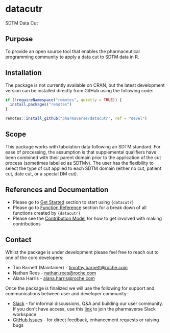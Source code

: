 # datacutr <!-- note: instert logo here when ready -->

<!-- badges: start -->
<!-- note: instert badges here when ready -->
<!-- badges: end -->

SDTM Data Cut

## Purpose

To provide an open source tool that enables the pharmaceutical programming community
to apply a data cut to SDTM data in R.

## Installation

The package is not currently available on CRAN, but the latest development version can be installed directly from GitHub using the following code: 

```r
if (!requireNamespace("remotes", quietly = TRUE)) {
  install.packages("remotes")
}

remotes::install_github("pharmaverse/datacutr", ref = "devel")
```

## Scope

This package works with tabulation data following an SDTM standard. For ease of processing, the assumption is that supplemental qualifiers have been combined with their parent domain prior to the application of the cut process (sometimes labelled as SDTMv). The user has the flexibility to select the type of cut applied to each SDTM domain (either no cut, patient cut, date cut, or a special DM cut). 

## References and Documentation

* Please go to [Get Started](https://pharmaverse.github.io/datacutr/articles/datacutr.html) section to start using `{datacutr}`
* Please go to [Function Reference](https://pharmaverse.github.io/datacutr/reference/index.html) section for a break down of all functions created by `{datacutr}`
* Please see the [Contribution Model](https://pharmaverse.github.io/datacutr/articles/contribution_model.html) for how to get involved with making contributions

## Contact

Whilst the package is under development please feel free to reach out to one of the core developers: 

* Tim Barnett (Maintainer) - [timothy.barnett@roche.com](timothy.barnett@roche.com)
* Nathan Rees - [nathan.rees@roche.com](nathan.rees@roche.com)
* Alana Harris - [alana.harris@roche.com](alana.harris@roche.com)

Once the package is finalized we will use the following for support and communications between user and developer community:

* [Slack](https://app.slack.com/client/T028PB489D3/C02M8KN8269) - for informal discussions, Q&A and building our user community. If you don't have access, use this [link](https://join.slack.com/t/pharmaverse/shared_invite/zt-yv5atkr4-Np2ytJ6W_QKz_4Olo7Jo9A) to join the pharmaverse Slack workspace
* [GitHub Issues](https://github.com/pharmaverse/datacutr/issues) - for direct feedback, enhancement requests or raising bugs
